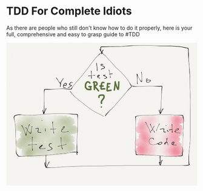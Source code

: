 # TDD For Complete Idiots

As there are people who still don't know how to do it properly, here is your full, comprehensive and easy to grasp guide to #TDD

![](/images/2013/01/image-Ooqe.jpg)